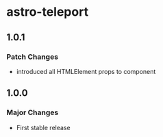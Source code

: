 # astro-teleport

## 1.0.1

### Patch Changes

- introduced all HTMLElement props to component

## 1.0.0

### Major Changes

- First stable release
